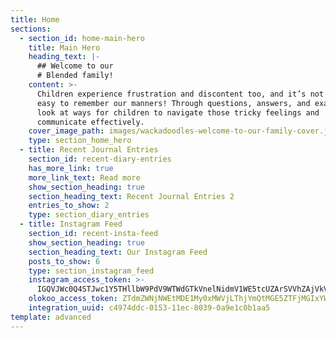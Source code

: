 ```yaml
---
title: Home
sections:
  - section_id: home-main-hero
    title: Main Hero
    heading_text: |-
      ## Welcome to our
      # Blended family!
    content: >-
      Children experience frustration and discontent too, and it’s not always
      easy to remember our manners! Through questions, answers, and examples we
      look at ways for children to navigate those tricky feelings and
      communicate effectively.
    cover_image_path: images/wackadoodles-welcome-to-our-family-cover.jpg
    type: section_home_hero
  - title: Recent Journal Entries
    section_id: recent-diary-entries
    has_more_link: true
    more_link_text: Read more
    show_section_heading: true
    section_heading_text: Recent Journal Entries 2
    entries_to_show: 2
    type: section_diary_entries
  - title: Instagram Feed
    section_id: recent-insta-feed
    show_section_heading: true
    section_heading_text: Our Instagram Feed
    posts_to_show: 6
    type: section_instagram_feed
    instagram_access_token: >-
      IGQVJWc0Q4STJwc1Y5THllbW9PdV9WTWdGTkVnelNidmV1WE5tcUZArSVVhZAjVkVlVQbDF2QWZAqZA1JuY0RDNnNSMU5taWFKSlM4djVKSTJTUTFXUXphOGlpSHlJc0tRRkh1cnJBQTJn
    olokoo_access_token: ZTdmZWNjNWEtMDE1My0xMWVjLThjYmQtMGE5ZTFjMGIxYWE1
    integration_uuid: c4974ddc-0153-11ec-8039-0a9e1c0b1aa5
template: advanced
---
```

